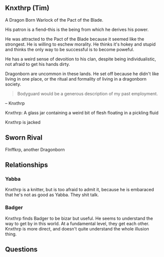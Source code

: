 ## Knxthrp (Tim)

A Dragon Born Warlock of the Pact of the Blade.

His patron is a fiend–this is the being from which he derives his power.

He was attracted to the Pact of the Blade because it seemed like the strongest.
He is willing to eschew morality. He thinks it's hokey and stupid and thinks the
only way to be successful is to become poweful.

He has a weird sense of devoition to his clan, despite being
individualistic, not afraid to get his hands dirty.

Dragonborn are uncommon in these lands. He set off because he didn't
like living in one place, or the ritual and formality of living in
a dragonborn society.

> Bodyguard would be a generous description of my past employment.

– Knxthrp

Knxthrp: A glass jar containing a weird bit of flesh floating in a pickling fluid

Knxthrp is jacked

## Sworn Rival

Flnffkrp, another Dragonborn

## Relationships

### Yabba

Knxthrp is a knitter, but is too afraid to admit it, because
he is embaraced that he's not as good as Yabba. They shit talk.

### Badger

Knxthrp finds Badger to be bizar but useful. He seems to understand the way to get
by in this world. At a fundamental level, they get each other. Knxthrp is more
direct, and doesn't quite understand the whole illusion thing.

## Questions
